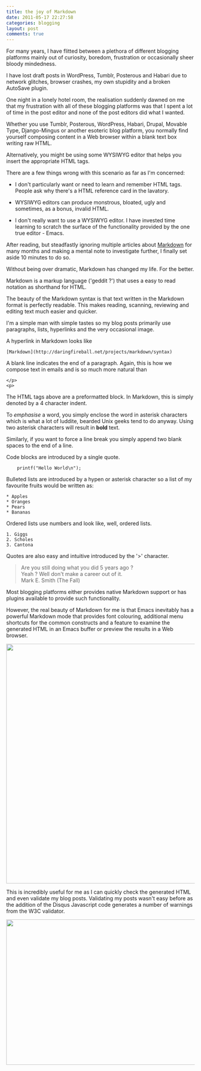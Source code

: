```yaml
---
title: the joy of Markdown
date: 2011-05-17 22:27:58
categories: blogging
layout: post
comments: true
---
```

For many years, I have flitted between a plethora of different
blogging platforms mainly out of curiosity, boredom, frustration or
occasionally sheer bloody mindedness.

I have lost draft posts in WordPress, Tumblr, Posterous and Habari due
to network glitches, browser crashes, my own stupidity and a broken
AutoSave plugin.

One night in a lonely hotel room, the realisation suddenly dawned on
me that my frustration with all of these blogging platforms was that I
spent a lot of time in the post editor and none of the post editors
did what I wanted.

Whether you use Tumblr, Posterous, WordPress, Habari, Drupal, Movable
Type, Django-Mingus or another esoteric blog platform, you normally
find yourself composing content in a Web browser within a blank text
box writing raw HTML.

Alternatively, you might be using some WYSIWYG editor that helps you
insert the appropriate HTML tags.

There are a few things wrong with this scenario as far as I'm
concerned:

- I don't particularly want or need to learn and remember HTML
tags. People ask why there's a HTML reference card in the lavatory.

- WYSIWYG editors can produce monstrous, bloated, ugly and sometimes,
as a bonus, invalid HTML.

- I don't really want to use a WYSIWYG editor. I have invested time
learning to scratch the surface of the functionality provided by the
one true editor - Emacs.

After reading, but steadfastly ignoring multiple articles about
[Markdown](http://daringfireball.net/projects/markdown/syntax) for
many months and making a mental note to investigate further, I finally
set aside 10 minutes to do so.

Without being over dramatic, Markdown has changed my life. For the
better.

Markdown is a markup language ('geddit ?') that uses a easy to read
notation as shorthand for HTML.

The beauty of the Markdown syntax is that text written in the Markdown
format is perfectly readable. This makes reading, scanning, reviewing
and editing text much easier and quicker.

I'm a simple man with simple tastes so my blog posts primarily use
paragraphs, lists, hyperlinks and the very occasional image.

A hyperlink in Markdown looks like

    [Markdown](http://daringfireball.net/projects/markdown/syntax)

A blank line indicates the end of a paragraph. Again, this is how we
compose text in emails and is so much more natural than

    </p>
    <p>

The HTML tags above are a preformatted block. In Markdown, this is
simply denoted by a 4 character indent.

To *emphasise* a word, you simply enclose the word in asterisk
characters which is what a lot of luddite, bearded Unix geeks tend to
do anyway. Using two asterisk characters will result in **bold** text.

Similarly, if you want to force a line break you simply append two
blank spaces to the end of a line.

Code blocks are introduced by a single quote.

`    printf("Hello World\n");`

Bulleted lists are introduced by a hypen or asterisk character so a
list of my favourite fruits would be written as:

    * Apples
    * Oranges
    * Pears
    * Bananas

Ordered lists use numbers and look like, well, ordered lists.

    1. Giggs
    2. Scholes
    3. Cantona

Quotes are also easy and intuitive introduced by the '>' character.

> Are you still doing what you did 5 years ago ?  
> Yeah ? Well don't make a career out of it.  
> Mark E. Smith (The Fall)  

Most blogging platforms either provides native Markdown support or has
plugins available to provide such functionality.

However, the real beauty of Markdown for me is that Emacs inevitably
has a powerful Markdown mode that provides font colouring, additional
menu shortcuts for the common constructs and a feature to examine the
generated HTML in an Emacs buffer or preview the results in a Web
browser.

<a
href="https://picasaweb.google.com/lh/photo/sykhGbfuwfI5NUo4vc_yTg?feat=embedwebsite"><img
src="https://lh6.googleusercontent.com/_l2uGy1RGCiE/TdLzq1bo1dI/AAAAAAAABuk/ibt1UdW_VpY/s640/Markdown-Emacs.png"
height="640" width="614" /></a>

This is incredibly useful for me as I can quickly check the generated
HTML and even validate my blog posts. Validating my posts wasn't easy
before as the addition of the Disqus Javascript code generates a
number of warnings from the W3C validator.

<a href="https://picasaweb.google.com/lh/photo/grEBQVK_F7elXpEFtyQNEQ?feat=embedwebsite"><img src="https://lh3.googleusercontent.com/_l2uGy1RGCiE/TdLz1_fNSxI/AAAAAAAABus/LksKcNKG7_Q/s640/Markdown-Preview.png" height="388" width="640" /></a>
